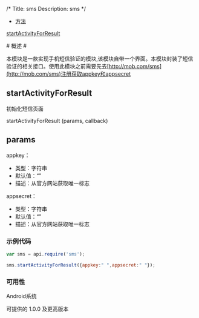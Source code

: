 /*
Title: sms
Description: sms
*/
<ul id="tab" class="clearfix">
	<li class="active"><a href="#method-content">方法</a></li>
</ul>
<div id="method-content">

<div class="outline">

[startActivityForResult](#startActivityForResult)

</div>
# 概述 #

本模块是一款实现手机短信验证的模块,该模块自带一个界面。本模块封装了短信验证的相关接口。使用此模块之前需要先去[http://mob.com/sms](http://mob.com/sms)注册获取appkey和appsecret


## startActivityForResult<div id="startActivityForResult"></div>
初始化短信页面

startActivityForResult  (params, callback)

## params ##
appkey：

- 类型：字符串
- 默认值：“”
- 描述：从官方网站获取唯一标志

appsecret：

- 类型：字符串
- 默认值：“”
- 描述：从官方网站获取唯一标志

### 示例代码 ###

```js
var sms = api.require('sms');

sms.startActivityForResult({appkey:" ",appsecret:" "});
```	

### 可用性 ###

Android系统

可提供的 1.0.0 及更高版本
